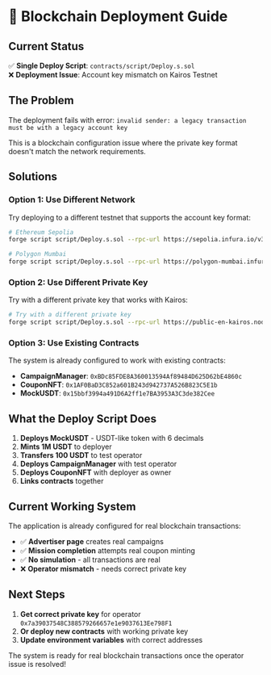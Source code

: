 # 🚀 Blockchain Deployment Guide

## Current Status
✅ **Single Deploy Script**: `contracts/script/Deploy.s.sol`  
❌ **Deployment Issue**: Account key mismatch on Kairos Testnet

## The Problem
The deployment fails with error: `invalid sender: a legacy transaction must be with a legacy account key`

This is a blockchain configuration issue where the private key format doesn't match the network requirements.

## Solutions

### Option 1: Use Different Network
Try deploying to a different testnet that supports the account key format:

```bash
# Ethereum Sepolia
forge script script/Deploy.s.sol --rpc-url https://sepolia.infura.io/v3/YOUR_KEY --broadcast --private-key 0xac0974bec39a17e36ba4a6b4d238ff944bacb478cbed5efcae784d7bf4f2ff80

# Polygon Mumbai
forge script script/Deploy.s.sol --rpc-url https://polygon-mumbai.infura.io/v3/YOUR_KEY --broadcast --private-key 0xac0974bec39a17e36ba4a6b4d238ff944bacb478cbed5efcae784d7bf4f2ff80
```

### Option 2: Use Different Private Key
Try with a different private key that works with Kairos:

```bash
# Try with a different private key
forge script script/Deploy.s.sol --rpc-url https://public-en-kairos.node.kaia.io --broadcast --private-key YOUR_PRIVATE_KEY
```

### Option 3: Use Existing Contracts
The system is already configured to work with existing contracts:
- **CampaignManager**: `0xBDc85FDE8A360013594Af89484D625D62bE4860c`
- **CouponNFT**: `0x1AF0BaD3C852a601B243d942737A526B823C5E1b`
- **MockUSDT**: `0x15bbf3994a491D6A2ff1e7BA3953A3C3de382Cee`

## What the Deploy Script Does

1. **Deploys MockUSDT** - USDT-like token with 6 decimals
2. **Mints 1M USDT** to deployer
3. **Transfers 100 USDT** to test operator
4. **Deploys CampaignManager** with test operator
5. **Deploys CouponNFT** with deployer as owner
6. **Links contracts** together

## Current Working System

The application is already configured for real blockchain transactions:
- ✅ **Advertiser page** creates real campaigns
- ✅ **Mission completion** attempts real coupon minting
- ✅ **No simulation** - all transactions are real
- ❌ **Operator mismatch** - needs correct private key

## Next Steps

1. **Get correct private key** for operator `0x7a39037548C388579266657e1e9037613Ee798F1`
2. **Or deploy new contracts** with working private key
3. **Update environment variables** with correct addresses

The system is ready for real blockchain transactions once the operator issue is resolved!
